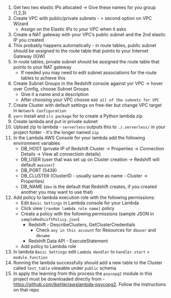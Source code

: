1. Get two two elastic IPs allocated -> Give these names for you group (1,2,3)
2. Create VPC with public/private subnets - > second option on VPC Wizard
    - Assign on the Elastic IPs to your VPC when it asks
3. Create a NAT gateway with your VPC’s public subnet and the 2nd elastic IP you created
4. This probably happens automatically - in route tables, public subnet should be assigned to the route table that points to your Internet Gateway (IGW)
5. In route tables, private subnet should be assigned the route table that points to your NAT gateway
    - If needed you may need to edit subnet associations for the route tables to achieve this 
7. Create Subnet Groups in the Redshift console against yor VPC -> hover over Config, choose Subnet Groups
    - Give it a name and a description
    - After choosing your VPC choose `Add all of the subnets for VPC`
8. Create Cluster with default settings on free-tier but change VPC target in `Network Configuration`
9. `yarn` install and `sls package` for to create a Python lambda zip
10. Create lambda and put in private subnet
11. Upload zip to lambda - `serverless` outputs this to `./.serverless/` in your project folder - it's the longer named `zip`
12. In the Lambda AWS Console for your lambda add the following environment variables
    - DB_HOST (private IP of Redshift Cluster -> Properties -> Connection Details -> View all connectioin details)
    - DB_USER (user that was set up on Cluster creation -> Redshift will default `awsuser`)
    - DB_PORT (5439)
    - DB_CLUSTER (ClusterID - usually same as name - Cluster -> Properties)
    - DB_NAME (`dev` is the default that Redshift creates, if you created another you may want to use that)
13. Add policy to lambda execution role with the following permissions:
    - Edit `Basic Settings` in Lambda console for your Lambda
    - Click view `[random lambda role name]` policy
    - Create a policy with the following permissions (sample JSON in `sampleRedhisftPolicy.json`)
      - Redshift - DescribeClusters, GetClusterCredentials
        - Check `any in this account` for Resources for `dbuser` and `dbname`
      - Redshift Data API - ExecuteStatement
    - Add policy to Lambda role
14. In lambda `Basic Settings` edit `Lambda Handler` to `handler.start` = `module.function`
16. Running the lambda successfully should add a new table to the Cluster called `test_table` viewable under `public` schema
17. In apply the learning from this process the `psycopg2` module in this project must be downloaded directly from - https://github.com/jkehler/awslambda-psycopg2. Follow the instructions on that repo
